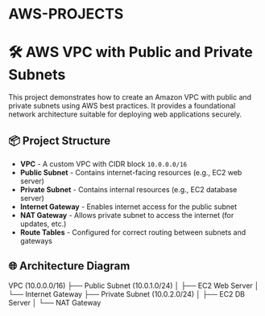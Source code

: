 # AWS-PROJECTS

# 🛠️ AWS VPC with Public and Private Subnets

This project demonstrates how to create an Amazon VPC with public and private subnets using AWS best practices. It provides a foundational network architecture suitable for deploying web applications securely.

## 📦 Project Structure

- **VPC** - A custom VPC with CIDR block `10.0.0.0/16`
- **Public Subnet** - Contains internet-facing resources (e.g., EC2 web server)
- **Private Subnet** - Contains internal resources (e.g., EC2 database server)
- **Internet Gateway** - Enables internet access for the public subnet
- **NAT Gateway** - Allows private subnet to access the internet (for updates, etc.)
- **Route Tables** - Configured for correct routing between subnets and gateways

## 🌐 Architecture Diagram
VPC (10.0.0.0/16)
├── Public Subnet (10.0.1.0/24)
│ ├── EC2 Web Server
│ └── Internet Gateway
├── Private Subnet (10.0.2.0/24)
│ ├── EC2 DB Server
│ └── NAT Gateway
